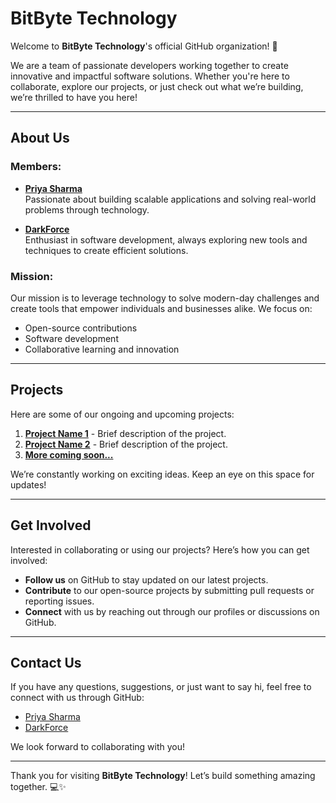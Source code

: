 # BitByte Technology

Welcome to **BitByte Technology**'s official GitHub organization! 🚀

We are a team of passionate developers working together to create innovative and impactful software solutions. Whether you're here to collaborate, explore our projects, or just check out what we’re building, we’re thrilled to have you here!

---

## About Us

### Members:
- **[Priya Sharma](https://github.com/priyasharma050)**  
  Passionate about building scalable applications and solving real-world problems through technology.

- **[DarkForce](https://github.com/darkforce112)**  
  Enthusiast in software development, always exploring new tools and techniques to create efficient solutions.

### Mission:
Our mission is to leverage technology to solve modern-day challenges and create tools that empower individuals and businesses alike. We focus on:
- Open-source contributions
- Software development
- Collaborative learning and innovation

---

## Projects
Here are some of our ongoing and upcoming projects:

1. **[Project Name 1](#)** - Brief description of the project.
2. **[Project Name 2](#)** - Brief description of the project.
3. **[More coming soon...](#)**

We’re constantly working on exciting ideas. Keep an eye on this space for updates!

---

## Get Involved
Interested in collaborating or using our projects? Here’s how you can get involved:

- **Follow us** on GitHub to stay updated on our latest projects.
- **Contribute** to our open-source projects by submitting pull requests or reporting issues.
- **Connect** with us by reaching out through our profiles or discussions on GitHub.

---

## Contact Us
If you have any questions, suggestions, or just want to say hi, feel free to connect with us through GitHub:
- [Priya Sharma](https://github.com/priyasharma050)
- [DarkForce](https://github.com/darkforce112)

We look forward to collaborating with you!

---

Thank you for visiting **BitByte Technology**! Let’s build something amazing together. 💻✨
